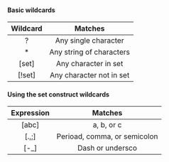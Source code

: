 #### Basic wildcards
**Wildcard** | **Matches**
|:--------:|:------------:|
| ? | Any single character|
| * | Any string of characters|
| [set] | Any character in set |
| [!set] | Any character not in set |

#### Using the set construct wildcards
**Expression** | **Matches** |
|:------:|:------------:|
| [abc] | a, b, or c |
| [.,;] | Perioad, comma, or semicolon |
| [-_] | Dash or undersco

